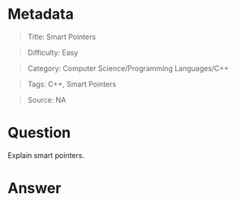 # Metadata
> Title: Smart Pointers

> Difficulty: Easy

> Category: Computer Science/Programming Languages/C++

> Tags: C++, Smart Pointers

> Source: NA

# Question
Explain smart pointers.

# Answer

